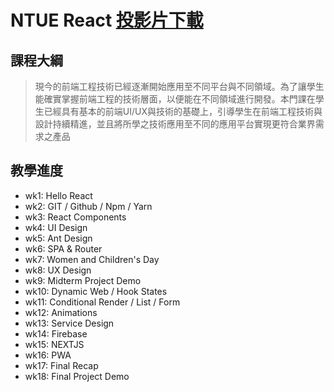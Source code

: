 # NTUE React [投影片下載](https://drive.google.com/drive/folders/1ywqhSuS3Yjb0vbK3wgDrO21xoCdsMd8m?usp=sharing) 

## 課程大綱
> 現今的前端工程技術已經逐漸開始應用至不同平台與不同領域。為了讓學生能確實掌握前端工程的技術層面，以便能在不同領域進行開發。本門課在學生已經具有基本的前端UI/UX與技術的基礎上，引導學生在前端工程技術與設計持續精進，並且將所學之技術應用至不同的應用平台實現更符合業界需求之產品


## 教學進度
- wk1: Hello React
- wk2: GIT / Github / Npm / Yarn
- wk3: React Components
- wk4: UI Design
- wk5: Ant Design
- wk6: SPA & Router
- wk7: Women and Children's Day
- wk8: UX Design
- wk9: Midterm Project Demo
- wk10: Dynamic Web / Hook States
- wk11: Conditional Render / List / Form
- wk12: Animations
- wk13: Service Design
- wk14: Firebase
- wk15: NEXTJS
- wk16: PWA
- wk17: Final Recap
- wk18: Final Project Demo
